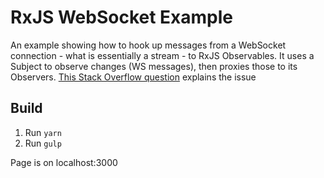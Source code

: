 RxJS WebSocket Example
======================

An example showing how to hook up messages from a WebSocket connection - what is essentially a stream - to RxJS Observables. It uses a Subject to observe changes (WS messages), then proxies those to its Observers. [This Stack Overflow question](http://stackoverflow.com/q/33324227/6860676) explains the issue

Build
-----
1. Run `yarn`
2. Run `gulp`

Page is on localhost:3000
